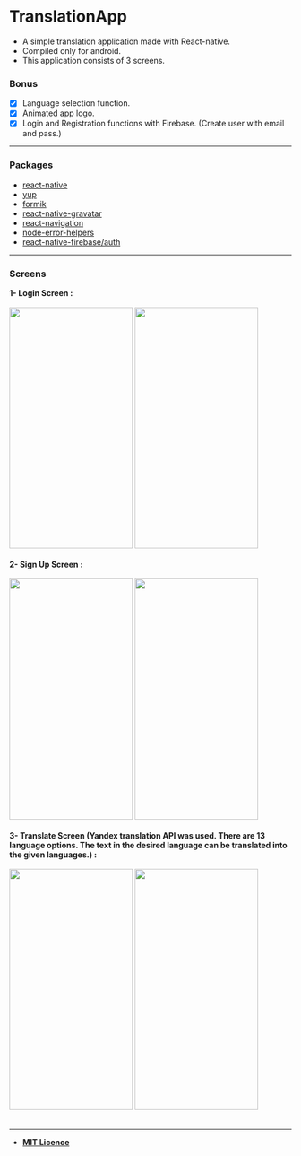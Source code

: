 # TranslationApp

* A simple translation application made with React-native.
* Compiled only for android.
* This application consists of 3 screens.

### Bonus
* [x] Language selection function.
* [x] Animated app logo.
* [x] Login and Registration functions with Firebase. (Create user with email and pass.)

___
### Packages

* [react-native](https://github.com/facebook/react-native#readme)
* [yup](https://github.com/jquense/yup)
* [formik](https://github.com/bamlab/react-native-formik#readme)
* [react-native-gravatar](https://github.com/lwhiteley/react-native-gravatar#readme)
* [react-navigation](https://github.com/react-navigation/react-navigation#readme)
* [node-error-helpers](https://github.com/Travelport-Ukraine/errors-helpers#readme)
* [react-native-firebase/auth](https://rnfirebase.io/auth/usage)
___
### Screens
**1- Login Screen :**
<br><br>
<img height="430" width="220" src="https://i.hizliresim.com/RajCQ2.png"/> <img height="430" width="220" src="https://i.hizliresim.com/t99m8t.png"/>
<br><br>
**2- Sign Up Screen :**
<br><br> 
<img height="430" width="220" src="https://i.hizliresim.com/YafKhg.png"/> <img height="430" width="220" src="https://i.hizliresim.com/w9xrAt.png"/>
<br><br> 
**3- Translate Screen (Yandex translation API was used. There are 13 language options. The text in the desired language can be translated into the given languages.) :**
<br><br> 
<img height="430" width="220" src="https://i.hizliresim.com/oCuzHN.png"/> <img height="430" width="220" src="https://i.hizliresim.com/4QsYos.png"/> 
<br><br> 
___
* **[MIT Licence](https://github.com/alperkaratas/TranslationApp/blob/master/LICENSE)**
